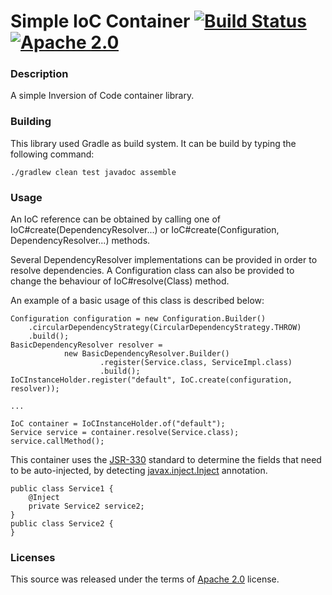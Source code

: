 Simple IoC Container [![Build Status](https://travis-ci.org/jruesga/simple-ioc-container.svg?branch=master)](https://travis-ci.org/jruesga/simple-ioc-container/branches) [![Apache 2.0](https://img.shields.io/github/license/jruesga/simple-ioc-container.svg)](http://www.apache.org/licenses/LICENSE-2.0)
====================

### Description

A simple Inversion of Code container library.

### Building

This library used Gradle as build system. It can be build by typing the following command:

```
./gradlew clean test javadoc assemble
```

### Usage

An IoC reference can be obtained by calling one of IoC#create(DependencyResolver...) or IoC#create(Configuration, DependencyResolver...) methods.

Several DependencyResolver implementations can be provided in order to resolve dependencies. A Configuration class can also be provided to change the behaviour of IoC#resolve(Class) method.

An example of a basic usage of this class is described below:
```
Configuration configuration = new Configuration.Builder()
    .circularDependencyStrategy(CircularDependencyStrategy.THROW)
    .build();
BasicDependencyResolver resolver =
            new BasicDependencyResolver.Builder()
                    .register(Service.class, ServiceImpl.class)
                    .build();
IoCInstanceHolder.register("default", IoC.create(configuration, resolver));

...

IoC container = IoCInstanceHolder.of("default");
Service service = container.resolve(Service.class);
service.callMethod();
```

This container uses the [JSR-330](https://jcp.org/en/jsr/detail?id=330 "JSR 330") standard to determine the fields that need to be auto-injected, by detecting [javax.inject.Inject](https://docs.oracle.com/javaee/6/api/javax/inject/Inject.html "javax.inject.Inject") annotation.

```
public class Service1 {
    @Inject
    private Service2 service2;
}
public class Service2 {
}
```

### Licenses

This source was released under the terms of [Apache 2.0](http://www.apache.org/licenses/LICENSE-2.0.html) license.

